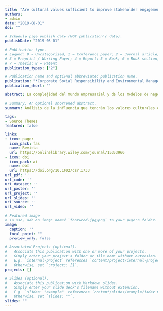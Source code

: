 ```yaml
---
title: "Are cultural values sufficient to improve stakeholder engagement human and labour rights issues?"
authors:
- admin
date: "2019-08-01"
doi: ""

# Schedule page publish date (NOT publication's date).
publishDate: "2019-08-01"

# Publication type.
# Legend: 0 = Uncategorized; 1 = Conference paper; 2 = Journal article;
# 3 = Preprint / Working Paper; 4 = Report; 5 = Book; 6 = Book section;
# 7 = Thesis; 8 = Patent
publication_types: ["2"]

# Publication name and optional abbreviated publication name.
publication: "*Corporate Social Responsibility and Environmental Management*, 26(4)"
publication_short: ""

abstract: La complejidad del mundo empresarial y de los modelos de negocio actuales ha motivado a un número cada vez mayor de empresas a divulgar información corporativa a través de informes de sostenibilidad. Esta información y el compromiso de las partes interesadas pueden aportar un valor compartido a las empresas y a la sociedad en general, al tiempo que se trabaja para alcanzar los objetivos de desarrollo sostenible. Este trabajo adopta un nuevo enfoque analítico al determinar los indicadores de la iniciativa global de informes relacionados con las prácticas laborales y el trabajo decente, los derechos humanos, la sociedad y la responsabilidad sobre los productos que las empresas informan con menor frecuencia. El objetivo final es predecir la influencia que tendrán los valores culturales de la sociedad como presión institucional normativa en su evolución. Los resultados obtenidos para una muestra compuesta por las 201 mayores empresas internacionales que informan de acuerdo con las recomendaciones de la Guía G4 en 2015 indican que más del 50% de estas grandes empresas no informan de los mecanismos específicos implementados para evitar las violaciones de los derechos humanos y los derechos laborales, ni de la información sobre incidentes relacionados con la producción y las relaciones comerciales. Las presiones normativas asociadas a los valores culturales tienen una eficacia limitada como impulsoras de una mayor transparencia empresarial en este ámbito, ya que sólo son capaces de predecir una evolución favorable para el 40% de las empresas que actualmente no informan.

# Summary. An optional shortened abstract.
summary: Análisis de la influencia que tendrán los valores culturales de la sociedad como presión institucional normativa en su evolución

tags:
- Source Themes
featured: false

links:
- icon: pager
  icon_pack: fas
  name: Revista
  url: https://onlinelibrary.wiley.com/journal/15353966
- icon: doi
  icon_pack: ai
  name: DOI
  url: https://doi.org/10.1002/csr.1733
url_pdf: ''
url_code: ''
url_dataset: ''
url_poster: ''
url_project: ''
url_slides: ''
url_source: ''
url_video: ''

# Featured image
# To use, add an image named `featured.jpg/png` to your page's folder. 
image:
  caption: ''
  focal_point: ""
  preview_only: false

# Associated Projects (optional).
#   Associate this publication with one or more of your projects.
#   Simply enter your project's folder or file name without extension.
#   E.g. `internal-project` references `content/project/internal-project/index.md`.
#   Otherwise, set `projects: []`.
projects: []

# Slides (optional).
#   Associate this publication with Markdown slides.
#   Simply enter your slide deck's filename without extension.
#   E.g. `slides: "example"` references `content/slides/example/index.md`.
#   Otherwise, set `slides: ""`.
slides: ""
---
```

